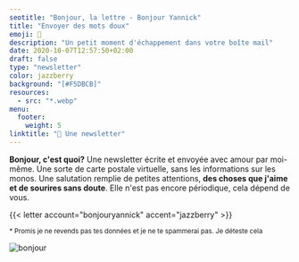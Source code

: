 ```yaml
---
seotitle: "Bonjour, la lettre - Bonjour Yannick"
title: "Envoyer des mots doux"
emoji: 💌
description: "Un petit moment d'échappement dans votre boîte mail"
date: 2020-10-07T12:57:50+02:00
draft: false
type: "newsletter"
color: jazzberry
background: "[#F5DBCB]"
resources:
  - src: "*.webp"
menu:
  footer:
    weight: 5
linktitle: "💌 Une newsletter"
---
```



**Bonjour, c'est quoi?** Une newsletter écrite et envoyée avec amour par moi-même. Une sorte de carte postale virtuelle, sans les informations sur les monos. Une salutation remplie de petites attentions, **des choses que j'aime et de sourires sans doute**.
Elle n'est pas encore périodique, cela dépend de vous.


{{< letter account="bonjouryannick" accent="jazzberry" >}}

<small>
* Promis je ne revends pas tes données et je ne te spammerai pas. Je déteste cela
</small>

![bonjour](main)
